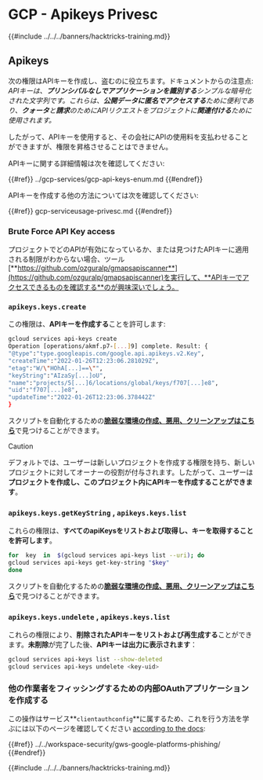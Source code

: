 # GCP - Apikeys Privesc

{{#include ../../../banners/hacktricks-training.md}}

## Apikeys

次の権限はAPIキーを作成し、盗むのに役立ちます。ドキュメントからの注意点: _APIキーは、**プリンシパルなしでアプリケーションを識別する**シンプルな暗号化された文字列です。これらは、**公開データに匿名でアクセスする**ために便利であり、**クォータ**と**請求**のためにAPIリクエストをプロジェクトに**関連付ける**ために使用されます。_

したがって、APIキーを使用すると、その会社にAPIの使用料を支払わせることができますが、権限を昇格させることはできません。

APIキーに関する詳細情報は次を確認してください:

{{#ref}}
../gcp-services/gcp-api-keys-enum.md
{{#endref}}

APIキーを作成する他の方法については次を確認してください:

{{#ref}}
gcp-serviceusage-privesc.md
{{#endref}}

### Brute Force API Key access <a href="#apikeys.keys.create" id="apikeys.keys.create"></a>

プロジェクトでどのAPIが有効になっているか、または見つけたAPIキーに適用される制限がわからない場合、ツール[**https://github.com/ozguralp/gmapsapiscanner**](https://github.com/ozguralp/gmapsapiscanner)を実行して、**APIキーでアクセスできるものを確認する**のが興味深いでしょう。

### `apikeys.keys.create` <a href="#apikeys.keys.create" id="apikeys.keys.create"></a>

この権限は、**APIキーを作成する**ことを許可します:
```bash
gcloud services api-keys create
Operation [operations/akmf.p7-[...]9] complete. Result: {
"@type":"type.googleapis.com/google.api.apikeys.v2.Key",
"createTime":"2022-01-26T12:23:06.281029Z",
"etag":"W/\"HOhA[...]==\"",
"keyString":"AIzaSy[...]oU",
"name":"projects/5[...]6/locations/global/keys/f707[...]e8",
"uid":"f707[...]e8",
"updateTime":"2022-01-26T12:23:06.378442Z"
}
```
スクリプトを自動化するための[**脆弱な環境の作成、悪用、クリーンアップはこちら**](https://github.com/carlospolop/gcp_privesc_scripts/blob/main/tests/b-apikeys.keys.create.sh)で見つけることができます。

> [!CAUTION]
> デフォルトでは、ユーザーは新しいプロジェクトを作成する権限を持ち、新しいプロジェクトに対してオーナーの役割が付与されます。したがって、ユーザーは**プロジェクトを作成し、このプロジェクト内にAPIキーを作成することができます**。

### `apikeys.keys.getKeyString` , `apikeys.keys.list` <a href="#apikeys.keys.getkeystringapikeys.keys.list" id="apikeys.keys.getkeystringapikeys.keys.list"></a>

これらの権限は、**すべてのapiKeysをリストおよび取得し、キーを取得することを許可します**。
```bash
for  key  in  $(gcloud services api-keys list --uri); do
gcloud services api-keys get-key-string "$key"
done
```
スクリプトを自動化するための[**脆弱な環境の作成、悪用、クリーンアップはこちら**](https://github.com/carlospolop/gcp_privesc_scripts/blob/main/tests/c-apikeys.keys.getKeyString.sh)で見つけることができます。

### `apikeys.keys.undelete` , `apikeys.keys.list` <a href="#serviceusage.apikeys.regenerateapikeys.keys.list" id="serviceusage.apikeys.regenerateapikeys.keys.list"></a>

これらの権限により、**削除されたAPIキーをリストおよび再生成する**ことができます。**未削除**が完了した後、**APIキーは出力に表示されます**：
```bash
gcloud services api-keys list --show-deleted
gcloud services api-keys undelete <key-uid>
```
### 他の作業者をフィッシングするための内部OAuthアプリケーションを作成する

この操作はサービス**`clientauthconfig`**に属するため、これを行う方法を学ぶには以下のページを確認してください [according to the docs](https://cloud.google.com/iap/docs/programmatic-oauth-clients#before-you-begin):

{{#ref}}
../../workspace-security/gws-google-platforms-phishing/
{{#endref}}

{{#include ../../../banners/hacktricks-training.md}}
